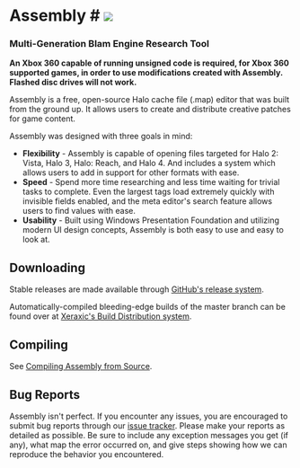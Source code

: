 # Assembly # <img src="http://build.xeraxic.com/app/rest/builds/buildType:(id:asm_master_release)/statusIcon" />

### Multi-Generation Blam Engine Research Tool ###

__An Xbox 360 capable of running unsigned code is required, for Xbox 360 supported games, in order to use modifications created with Assembly. Flashed disc drives will not work.__

Assembly is a free, open-source Halo cache file (.map) editor that was built from the ground up. It allows users to create and distribute creative patches for game content.

Assembly was designed with three goals in mind: 

* __Flexibility__ - Assembly is capable of opening files targeted for Halo 2: Vista, Halo 3, Halo: Reach, and Halo 4. And includes a system which allows users to add in support for other formats with ease.
* __Speed__ - Spend more time researching and less time waiting for trivial tasks to complete. Even the largest tags load extremely quickly with invisible fields enabled, and the meta editor's search feature allows users to find values with ease.
* __Usability__ - Built using Windows Presentation Foundation and utilizing modern UI design concepts, Assembly is both easy to use and easy to look at.

## Downloading ##

Stable releases are made available through [GitHub's release system](https://github.com/XboxChaos/Assembly/releases).

Automatically-compiled bleeding-edge builds of the master branch can be found over at [Xeraxic's Build Distribution system](http://builds.xeraxic.com/).

## Compiling ##

See [Compiling Assembly from Source](https://github.com/XboxChaos/Assembly/wiki/Compiling-from-Source).

## Bug Reports ##

Assembly isn't perfect. If you encounter any issues, you are encouraged to submit bug reports through our [issue tracker](https://github.com/XboxChaos/Assembly/issues/new). Please make your reports as detailed as possible. Be sure to include any exception messages you get (if any), what map the error occurred on, and give steps showing how we can reproduce the behavior you encountered.
